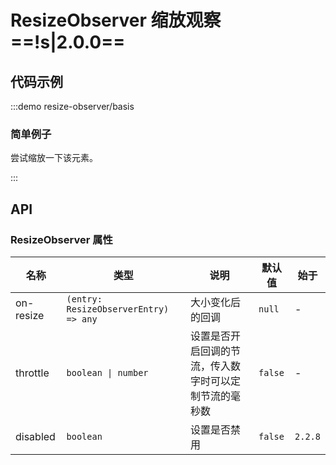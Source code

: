 # ResizeObserver 缩放观察 ==!s|2.0.0==

## 代码示例

:::demo resize-observer/basis

### 简单例子

尝试缩放一下该元素。

:::

## API

### ResizeObserver 属性

| 名称      | 类型                                  | 说明                                                   | 默认值  | 始于    |
| --------- | ------------------------------------- | ------------------------------------------------------ | ------- | ------- |
| on-resize | `(entry: ResizeObserverEntry) => any` | 大小变化后的回调                                       | `null`  | -       |
| throttle  | `boolean \| number`                   | 设置是否开启回调的节流，传入数字时可以定制节流的毫秒数 | `false` | -       |
| disabled  | `boolean`                             | 设置是否禁用                                           | `false` | `2.2.8` |
